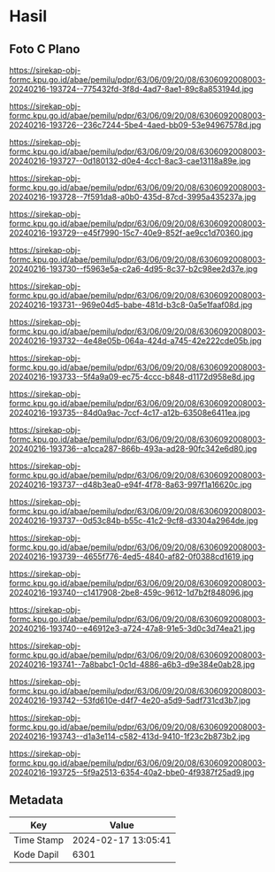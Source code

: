 # Hasil

## Foto C Plano

https://sirekap-obj-formc.kpu.go.id/abae/pemilu/pdpr/63/06/09/20/08/6306092008003-20240216-193724--775432fd-3f8d-4ad7-8ae1-89c8a853194d.jpg

https://sirekap-obj-formc.kpu.go.id/abae/pemilu/pdpr/63/06/09/20/08/6306092008003-20240216-193726--236c7244-5be4-4aed-bb09-53e94967578d.jpg

https://sirekap-obj-formc.kpu.go.id/abae/pemilu/pdpr/63/06/09/20/08/6306092008003-20240216-193727--0d180132-d0e4-4cc1-8ac3-cae13118a89e.jpg

https://sirekap-obj-formc.kpu.go.id/abae/pemilu/pdpr/63/06/09/20/08/6306092008003-20240216-193728--7f591da8-a0b0-435d-87cd-3995a435237a.jpg

https://sirekap-obj-formc.kpu.go.id/abae/pemilu/pdpr/63/06/09/20/08/6306092008003-20240216-193729--e45f7990-15c7-40e9-852f-ae9cc1d70360.jpg

https://sirekap-obj-formc.kpu.go.id/abae/pemilu/pdpr/63/06/09/20/08/6306092008003-20240216-193730--f5963e5a-c2a6-4d95-8c37-b2c98ee2d37e.jpg

https://sirekap-obj-formc.kpu.go.id/abae/pemilu/pdpr/63/06/09/20/08/6306092008003-20240216-193731--969e04d5-babe-481d-b3c8-0a5e1faaf08d.jpg

https://sirekap-obj-formc.kpu.go.id/abae/pemilu/pdpr/63/06/09/20/08/6306092008003-20240216-193732--4e48e05b-064a-424d-a745-42e222cde05b.jpg

https://sirekap-obj-formc.kpu.go.id/abae/pemilu/pdpr/63/06/09/20/08/6306092008003-20240216-193733--5f4a9a09-ec75-4ccc-b848-d1172d958e8d.jpg

https://sirekap-obj-formc.kpu.go.id/abae/pemilu/pdpr/63/06/09/20/08/6306092008003-20240216-193735--84d0a9ac-7ccf-4c17-a12b-63508e6411ea.jpg

https://sirekap-obj-formc.kpu.go.id/abae/pemilu/pdpr/63/06/09/20/08/6306092008003-20240216-193736--a1cca287-866b-493a-ad28-90fc342e6d80.jpg

https://sirekap-obj-formc.kpu.go.id/abae/pemilu/pdpr/63/06/09/20/08/6306092008003-20240216-193737--d48b3ea0-e94f-4f78-8a63-997f1a16620c.jpg

https://sirekap-obj-formc.kpu.go.id/abae/pemilu/pdpr/63/06/09/20/08/6306092008003-20240216-193737--0d53c84b-b55c-41c2-9cf8-d3304a2964de.jpg

https://sirekap-obj-formc.kpu.go.id/abae/pemilu/pdpr/63/06/09/20/08/6306092008003-20240216-193739--4655f776-4ed5-4840-af82-0f0388cd1619.jpg

https://sirekap-obj-formc.kpu.go.id/abae/pemilu/pdpr/63/06/09/20/08/6306092008003-20240216-193740--c1417908-2be8-459c-9612-1d7b2f848096.jpg

https://sirekap-obj-formc.kpu.go.id/abae/pemilu/pdpr/63/06/09/20/08/6306092008003-20240216-193740--e46912e3-a724-47a8-91e5-3d0c3d74ea21.jpg

https://sirekap-obj-formc.kpu.go.id/abae/pemilu/pdpr/63/06/09/20/08/6306092008003-20240216-193741--7a8babc1-0c1d-4886-a6b3-d9e384e0ab28.jpg

https://sirekap-obj-formc.kpu.go.id/abae/pemilu/pdpr/63/06/09/20/08/6306092008003-20240216-193742--53fd610e-d4f7-4e20-a5d9-5adf731cd3b7.jpg

https://sirekap-obj-formc.kpu.go.id/abae/pemilu/pdpr/63/06/09/20/08/6306092008003-20240216-193743--d1a3e114-c582-413d-9410-1f23c2b873b2.jpg

https://sirekap-obj-formc.kpu.go.id/abae/pemilu/pdpr/63/06/09/20/08/6306092008003-20240216-193725--5f9a2513-6354-40a2-bbe0-4f9387f25ad9.jpg


## Metadata

| Key        | Value               |
| ---------- | ------------------- |
| Time Stamp | 2024-02-17 13:05:41 |
| Kode Dapil | 6301                |



